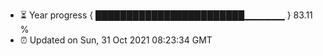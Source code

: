 - ⏳ Year progress { ████████████████████████▁▁▁▁▁▁ } 83.11 %
- ⏰ Updated on Sun, 31 Oct 2021 08:23:34 GMT

